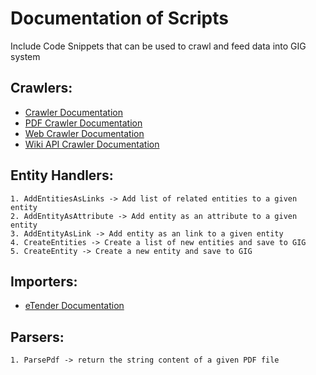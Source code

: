# Documentation of Scripts
Include Code Snippets that can be used to crawl and feed data into GIG system
## Crawlers:
* [Crawler Documentation](crawlers/README.md)
* [PDF Crawler Documentation](crawlers/pdf_crawler/README.md)
* [Web Crawler Documentation](crawlers/web_crawler/README.md)
* [Wiki API Crawler Documentation](crawlers/wiki_api_crawler/README.md)
## Entity Handlers:
    1. AddEntitiesAsLinks -> Add list of related entities to a given entity
    2. AddEntityAsAttribute -> Add entity as an attribute to a given entity
    3. AddEntityAsLink -> Add entity as an link to a given entity
    4. CreateEntities -> Create a list of new entities and save to GIG
    5. CreateEntity -> Create a new entity and save to GIG

## Importers:
* [eTender Documentation](importers/etender/README.md)
## Parsers:
    1. ParsePdf -> return the string content of a given PDF file